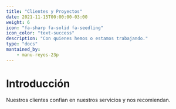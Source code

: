 ```yaml
---
title: "Clientes y Proyectos"
date: 2021-11-15T00:00:00-03:00
weight: 6
icon: "fa-sharp fa-solid fa-seedling"
icon_color: "text-success"
description: "Con quienes hemos o estamos trabajando."
type: "docs"
mantained_by:
    - manu-reyes-23p
---
```


# Introducción

Nuestros clientes confían en nuestros servicios y nos recomiendan.
